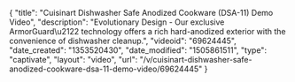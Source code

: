 {
    "title": "Cuisinart Dishwasher Safe Anodized Cookware (DSA-11) Demo Video",
    "description": "Evolutionary Design - Our exclusive ArmorGuard\u2122 technology offers a rich hard-anodized exterior with the convenience of dishwasher cleanup.",
    "videoid": "69624445",
    "date_created": "1353520430",
    "date_modified": "1505861511",
    "type": "captivate",
    "layout": "video",
    "url": "\/v\/cuisinart-dishwasher-safe-anodized-cookware-dsa-11-demo-video\/69624445"
}